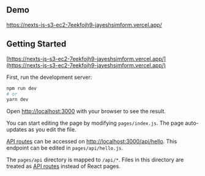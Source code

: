 ## Demo

https://nexts-js-s3-ec2-7eekfojh9-jayeshsimform.vercel.app/

## Getting Started

[https://nexts-js-s3-ec2-7eekfojh9-jayeshsimform.vercel.app/](https://nexts-js-s3-ec2-7eekfojh9-jayeshsimform.vercel.app/)

First, run the development server:

```bash
npm run dev
# or
yarn dev
```

Open [http://localhost:3000](http://localhost:3000) with your browser to see the result.

You can start editing the page by modifying `pages/index.js`. The page auto-updates as you edit the file.

[API routes](https://nextjs.org/docs/api-routes/introduction) can be accessed on [http://localhost:3000/api/hello](http://localhost:3000/api/hello). This endpoint can be edited in `pages/api/hello.js`.

The `pages/api` directory is mapped to `/api/*`. Files in this directory are treated as [API routes](https://nextjs.org/docs/api-routes/introduction) instead of React pages.
